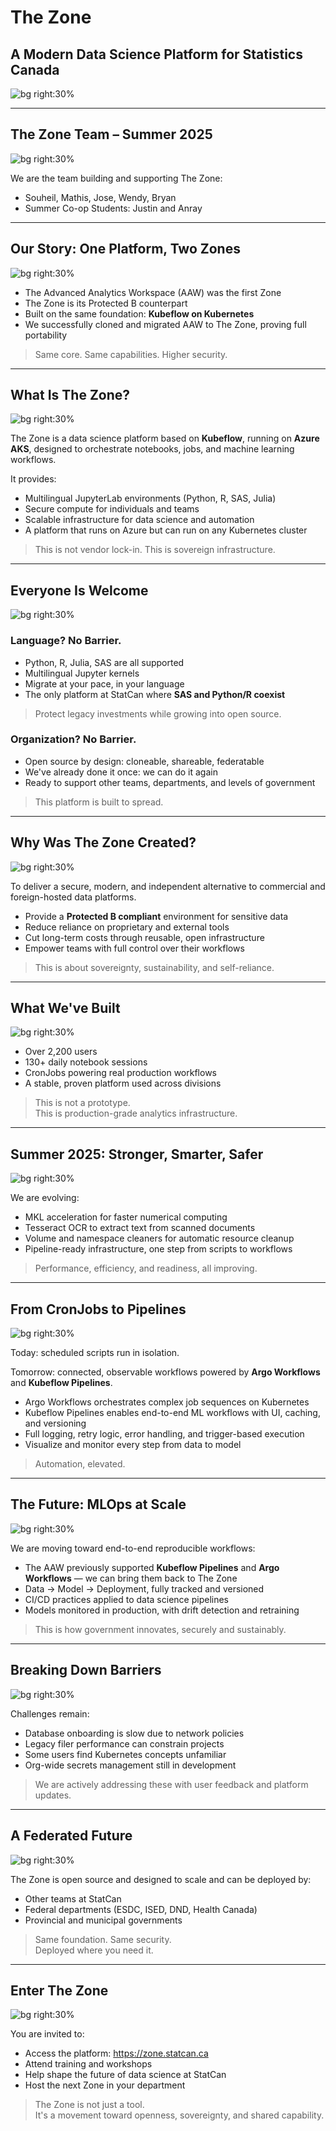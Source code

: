 <!-- Title Slide -->
# The Zone  
## A Modern Data Science Platform for Statistics Canada

![bg right:30%](./zone-0.png)

---

<!-- Who We Are -->
## The Zone Team – Summer 2025

![bg right:30%](./zone-0.png)

We are the team building and supporting The Zone:

- Souheil, Mathis, Jose, Wendy, Bryan
- Summer Co-op Students: Justin and Anray  

---

<!-- Our Story / History -->
## Our Story: One Platform, Two Zones

![bg right:30%](./zone-1.png)

- The Advanced Analytics Workspace (AAW) was the first Zone
- The Zone is its Protected B counterpart
- Built on the same foundation: **Kubeflow on Kubernetes**  
- We successfully cloned and migrated AAW to The Zone, proving full portability

> Same core. Same capabilities. Higher security.

---

<!-- What is The Zone? -->
## What Is The Zone?

![bg right:30%](./zone-2.png)

The Zone is a data science platform based on **Kubeflow**, running on **Azure AKS**, designed to orchestrate notebooks, jobs, and machine learning workflows.

It provides:

- Multilingual JupyterLab environments (Python, R, SAS, Julia)  
- Secure compute for individuals and teams  
- Scalable infrastructure for data science and automation  
- A platform that runs on Azure but can run on any Kubernetes cluster

> This is not vendor lock-in. This is sovereign infrastructure.

---

<!-- Inclusivity & SAS Coexistence -->
## Everyone Is Welcome

![bg right:30%](./zone-3.png)

### Language? No Barrier.

- Python, R, Julia, SAS are all supported  
- Multilingual Jupyter kernels  
- Migrate at your pace, in your language  
- The only platform at StatCan where **SAS and Python/R coexist**

> Protect legacy investments while growing into open source.

### Organization? No Barrier.

- Open source by design: cloneable, shareable, federatable  
- We've already done it once: we can do it again  
- Ready to support other teams, departments, and levels of government

> This platform is built to spread.

---

<!-- Why Created -->
## Why Was The Zone Created?

![bg right:30%](./zone-4.png)

To deliver a secure, modern, and independent alternative to commercial and foreign-hosted data platforms.

- Provide a **Protected B compliant** environment for sensitive data  
- Reduce reliance on proprietary and external tools  
- Cut long-term costs through reusable, open infrastructure  
- Empower teams with full control over their workflows

> This is about sovereignty, sustainability, and self-reliance.

---

<!-- Platform Strengths -->
## What We've Built

![bg right:30%](./zone-5.png)

- Over 2,200 users  
- 130+ daily notebook sessions  
- CronJobs powering real production workflows  
- A stable, proven platform used across divisions

> This is not a prototype.  
> This is production-grade analytics infrastructure.

---

<!-- Summer 2025 -->
## Summer 2025: Stronger, Smarter, Safer

![bg right:30%](./zone-6.png)

We are evolving:

- MKL acceleration for faster numerical computing  
- Tesseract OCR to extract text from scanned documents  
- Volume and namespace cleaners for automatic resource cleanup  
- Pipeline-ready infrastructure, one step from scripts to workflows

> Performance, efficiency, and readiness, all improving.

---

<!-- From Cron to Pipeline -->
## From CronJobs to Pipelines

![bg right:30%](./zone-7.png)

Today: scheduled scripts run in isolation.

Tomorrow: connected, observable workflows powered by **Argo Workflows** and **Kubeflow Pipelines**.

- Argo Workflows orchestrates complex job sequences on Kubernetes  
- Kubeflow Pipelines enables end-to-end ML workflows with UI, caching, and versioning  
- Full logging, retry logic, error handling, and trigger-based execution  
- Visualize and monitor every step from data to model

> Automation, elevated.

---

<!-- Future: Kubeflow Pipelines -->
## The Future: MLOps at Scale

![bg right:30%](./zone-8.png)

We are moving toward end-to-end reproducible workflows:

- The AAW previously supported **Kubeflow Pipelines** and **Argo Workflows** — we can bring them back to The Zone  
- Data -> Model -> Deployment, fully tracked and versioned  
- CI/CD practices applied to data science pipelines  
- Models monitored in production, with drift detection and retraining

> This is how government innovates, securely and sustainably.

---

<!-- Data Access -->
## Breaking Down Barriers

![bg right:30%](./zone-9.png)

Challenges remain:

- Database onboarding is slow due to network policies  
- Legacy filer performance can constrain projects  
- Some users find Kubernetes concepts unfamiliar  
- Org-wide secrets management still in development

> We are actively addressing these with user feedback and platform updates.

---

<!-- Portability & Federated Future -->
## A Federated Future

![bg right:30%](./zone-10.png)

The Zone is open source and designed to scale and can be deployed by:

- Other teams at StatCan  
- Federal departments (ESDC, ISED, DND, Health Canada)  
- Provincial and municipal governments

> Same foundation. Same security.  
> Deployed where you need it.

---

<!-- Call to Action -->
## Enter The Zone

![bg right:30%](./zone-11.png)

You are invited to:

- Access the platform: https://zone.statcan.ca    
- Attend training and workshops  
- Help shape the future of data science at StatCan  
- Host the next Zone in your department

> The Zone is not just a tool.  
> It's a movement toward openness, sovereignty, and shared capability.
